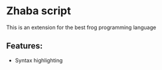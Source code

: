 # Zhaba script

This is an extension for the best frog programming language

## Features:

- Syntax highlighting
